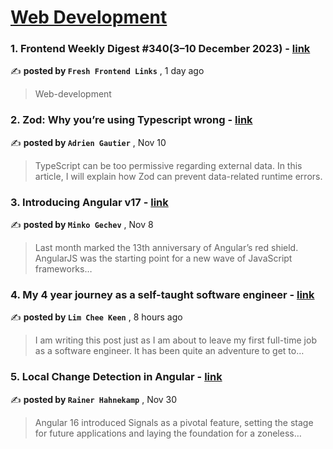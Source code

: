 
<h1><a href=https://medium.com/tag/web-development/recommended target="_blank" rel="noopener noreferrer">Web Development</a></h1>
<h3>1. Frontend Weekly Digest #340(3–10 December 2023) - <a href=https://medium.com/@frontender-ua/frontend-weekly-digest-340-3-10-december-2023-630838f94c7b?source=tag_recommended_feed---------0-84----------web_development----------e6c4903f_d2f3_4f60_93d5_d3bbf058cb39------- target="_blank" rel="noopener noreferrer">link</a></h3>

✍️ **posted by `Fresh Frontend Links`** <date> , 1 day ago</date>

<blockquote>Web-development</blockquote>

<h3>2. Zod: Why you’re using Typescript wrong - <a href=https://medium.com/ekino-france/zod-why-youre-using-typescript-wrong-b0c1583df089?source=tag_recommended_feed---------1-107----------web_development----------e6c4903f_d2f3_4f60_93d5_d3bbf058cb39------- target="_blank" rel="noopener noreferrer">link</a></h3>

✍️ **posted by `Adrien Gautier`** <date> , Nov 10</date>

<blockquote>TypeScript can be too permissive regarding external data. In this article, I will explain how Zod can prevent data-related runtime errors.</blockquote>

<h3>3. Introducing Angular v17 - <a href=https://medium.com/angular-blog/introducing-angular-v17-4d7033312e4b?source=tag_recommended_feed---------2-85----------web_development----------e6c4903f_d2f3_4f60_93d5_d3bbf058cb39------- target="_blank" rel="noopener noreferrer">link</a></h3>

✍️ **posted by `Minko Gechev`** <date> , Nov 8</date>

<blockquote>Last month marked the 13th anniversary of Angular’s red shield. AngularJS was the starting point for a new wave of JavaScript frameworks…</blockquote>

<h3>4. My 4 year journey as a self-taught software engineer - <a href=https://medium.com/@limcheekeen.63/my-4-year-journey-as-a-self-taught-software-engineer-34a08240b4ca?source=tag_recommended_feed---------3-84----------web_development----------e6c4903f_d2f3_4f60_93d5_d3bbf058cb39------- target="_blank" rel="noopener noreferrer">link</a></h3>

✍️ **posted by `Lim Chee Keen`** <date> , 8 hours ago</date>

<blockquote>I am writing this post just as I am about to leave my first full-time job as a software engineer. It has been quite an adventure to get to…</blockquote>

<h3>5. Local Change Detection in Angular - <a href=https://medium.com/ngconf/local-change-detection-in-angular-410d82b38664?source=tag_recommended_feed---------4-107----------web_development----------e6c4903f_d2f3_4f60_93d5_d3bbf058cb39------- target="_blank" rel="noopener noreferrer">link</a></h3>

✍️ **posted by `Rainer Hahnekamp`** <date> , Nov 30</date>

<blockquote>Angular 16 introduced Signals as a pivotal feature, setting the stage for future applications and laying the foundation for a zoneless…</blockquote>

